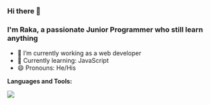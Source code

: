 ### Hi there 👋

### I'm Raka, a passionate Junior Programmer who still learn anything

- 🔭  I’m currently working as a web developer
- 📖  Currently learning: JavaScript
- 😄  Pronouns: He/His


**Languages and Tools:**  

<!--<code><img height="24" src="https://raw.githubusercontent.com/github/explore/80688e429a7d4ef2fca1e82350fe8e3517d3494d/topics/flutter/flutter.png"></code>
<code><img height="24" src="https://raw.githubusercontent.com/github/explore/80688e429a7d4ef2fca1e82350fe8e3517d3494d/topics/android/android.png"></code>
<code><img height="24" src="https://raw.githubusercontent.com/github/explore/80688e429a7d4ef2fca1e82350fe8e3517d3494d/topics/dart/dart.png"></code>
<code><img height="24" src="https://raw.githubusercontent.com/github/explore/80688e429a7d4ef2fca1e82350fe8e3517d3494d/topics/kotlin/kotlin.png"></code>-->

<img src="https://github-readme-stats.vercel.app/api?username=rakayuda&&show_icons=true&title_color=00bfff&icon_color=00bfff&text_color=ffffff&bg_color=151515">
